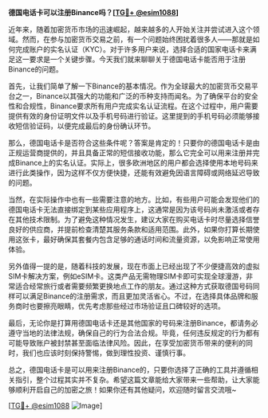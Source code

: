 **德国电话卡可以注册Binance吗？[[TG💪+ @esim1088](https://t.me/s/esim1088)]**

近年来，随着加密货币市场的迅速崛起，越来越多的人开始关注并尝试进入这个领域。然而，在参与加密货币交易之前，有一个问题始终困扰着很多人——那就是如何完成账户的实名认证（KYC）。对于许多用户来说，选择合适的国家电话卡来满足这一要求是一个关键步骤。今天我们就来聊聊关于德国电话卡能否用于注册Binance的问题。

首先，让我们简单了解一下Binance的基本情况。作为全球最大的加密货币交易平台之一，Binance以其强大的功能和广泛的币种支持而闻名。为了确保平台的安全性和合规性，Binance要求所有用户完成实名认证流程。在这个过程中，用户需要提供有效的身份证明文件以及手机号码进行验证。这里提到的手机号码必须能够接收短信验证码，以便完成最后的身份确认环节。

那么，德国电话卡是否符合这些条件呢？答案是肯定的！只要你的德国电话卡是由正规运营商提供的，并且具备正常的短信接收功能，那么它完全可以用来注册并完成Binance上的实名认证。实际上，很多欧洲地区的用户都会选择使用本地号码来进行此类操作，因为这样不仅方便快捷，还能有效避免因语言障碍或网络延迟导致的问题。

当然，在实际操作中也有一些需要注意的地方。比如，有些用户可能会发现他们的德国电话卡无法直接绑定到某些应用程序上，这通常是因为该号码尚未激活或者存在其他技术限制。为了避免这种情况发生，建议大家在购买电话卡时尽量选择信誉良好的供应商，并提前检查清楚其服务条款和适用范围。此外，如果你打算长期使用这张卡，最好确保其套餐内包含足够的通话时间和流量资源，以免影响正常使用体验。

另外值得一提的是，随着科技的发展，现在市面上已经出现了不少便捷高效的虚拟SIM卡解决方案，例如eSIM卡。这类产品无需物理SIM卡即可实现全球漫游，非常适合经常旅行或者需要频繁更换地点工作的朋友。通过这种方式获取德国号码同样可以满足Binance的注册需求，而且更加灵活省心。不过，在选择具体品牌和服务商时也要擦亮眼睛，优先考虑那些经过市场验证且口碑较好的选项。

最后，无论你是打算用德国电话卡还是其他国家的号码来注册Binance，都请务必遵守当地的法律法规，确保自己的行为合法合规。毕竟，任何违反规定的行为都有可能导致账户被封禁甚至面临法律风险。因此，在享受加密货币带来的便利的同时，我们也应该时刻保持警惕，做到理性投资、谨慎行事。

总之，德国电话卡是可以用来注册Binance的，只要你选择了正确的工具并遵循相关指引，整个过程其实并不复杂。希望这篇文章能给大家带来一些帮助，让大家能够顺利开启自己的加密之旅！如果你还有其他疑问，欢迎随时留言交流哦~

[[TG💪+ @esim1088](https://t.me/s/esim1088) ![Image](https://i.postimg.cc/4NQfJmqS/Snipaste-2025-05-13-00-14-12.png)]